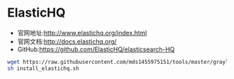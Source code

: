 # ElasticHQ
- 官网地址:http://www.elastichq.org/index.html
- 官网文档:http://docs.elastichq.org/
- GitHub:https://github.com/ElasticHQ/elasticsearch-HQ

``` bash
wget https://raw.githubusercontent.com/mds1455975151/tools/master/graylog/install_elastichq.sh
sh install_elastichq.sh
```
